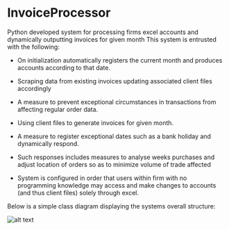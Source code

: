 # InvoiceProcessor
Python developed system for processing firms excel accounts and dynamically outputting invoices for given month
This system is entrusted with the following:

* On initialization automatically registers the current month and produces accounts according to that date.

* Scraping data from existing invoices updating associated client files accordingly

* A measure to prevent exceptional circumstances in transactions from affecting regular order data.

* Using client files to generate invoices for given month. 

* A measure to register exceptional dates such as a bank holiday and dynamically respond. 

* Such responses includes measures to analyse weeks purchases and adjust location of orders so as to minimize volume of trade affected

* System is configured in order that users within firm with no programming knowledge may access and make changes to accounts (and thus client files) solely through excel.

Below is a simple class diagram displaying the systems overall structure:

![alt text](https://raw.githubusercontent.com/Thomas-Power/InvoiceManager/master/class%20diagram.png)
